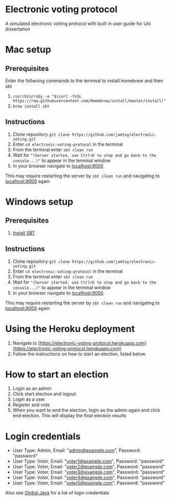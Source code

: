 # Electronic voting protocol 

A simulated electronic voiting protocol with built in user guide for Uni dissertation

# Mac setup
## Prerequisites
Enter the follwoing commands to the terminal to install homebrew and then sbt
1. `/usr/bin/ruby -e "$(curl -fsSL https://raw.githubusercontent.com/Homebrew/install/master/install)"`
2. `brew install sbt`

## Instructions
1. Clone repository `git clone https://github.com/jamtay/electronic-voting.git`
2. Enter `cd electronic-voting-protocol` in the terminal
2. From the terminal enter `sbt clean run`
3. Wait for `"(Server started, use Ctrl+D to stop and go back to the console...)"` to appear in the terminal window
4. In your browser navigate to [localhost:9000](http://localhost:9000)

This may require restarting the server by `sbt clean run` and navigating to [localhost:9000](http://localhost:9000) again

# Windows setup

## Prerequisites
1. [Install SBT](http://www.scala-sbt.org/0.13/docs/Installing-sbt-on-Windows.html)

## Instructions
1. Clone repository `git clone https://github.com/jamtay/electronic-voting.git`
2. Enter `cd electronic-voting-protocol` in the terminal
2. From the terminal enter `sbt clean run`
3. Wait for `"(Server started, use Ctrl+D to stop and go back to the console...)"` to appear in the terminal window
4. In your browser navigate to [localhost:9000](http://localhost:9000)

This may require restarting the server by `sbt clean run` and navigating to [localhost:9000](http://localhost:9000) again

# Using the Heroku deployment
1. Navigate to [https://electronic-voting-protocol.herokuapp.com](https://electronic-voting-protocol.herokuapp.com)
2. Follow the instructions on how to start an election, listed below.

# How to start an election
1. Login as an admin
2. Click start election and logout
3. Login as a user
4. Register and vote
5. When you want to end the election, login as the admin again and click end election.  This will display the final election results

# Login credentials
- User Type: Admin, Email: "admin@example.com", Password: "password"
- User Type: Voter, Email: "voter1@example.com", Password: "password"
- User Type: Voter, Email: "voter2@example.com", Password: "password"
- User Type: Voter, Email: "voter3@example.com", Password: "password"
- User Type: Voter, Email: "voter4@example.com", Password: "password"
- User Type: Voter, Email: "voter5@example.com", Password: "password"

Also see [Global.Java](https://github.com/jamtay/electronic-voting-protocol/blob/master/app/Global.java) for a list of login credentials

